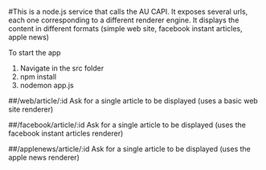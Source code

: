 #This is a node.js service that calls the AU CAPI. 
It exposes several urls, each one corresponding to a different renderer engine. It displays the content in different formats (simple web site, facebook instant articles, apple news)

To start the app 
  1. Navigate in the src folder
  2. npm install
  3. nodemon app.js

##/web/article/:id
Ask for a single article to be displayed (uses a basic web site renderer)

##/facebook/article/:id
Ask for a single article to be displayed (uses the facebook instant articles renderer)

##/applenews/article/:id
Ask for a single article to be displayed (uses the apple news renderer)

